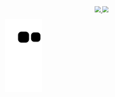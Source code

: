 <div align="center">
  <a href="https://github.com/MallowDiscord">
  <img height="180em" src="https://github-readme-stats.vercel.app/api?username=MallowDiscord&show_icons=true&theme=dracula&include_all_commits=true&count_private=true"/>
  <img height="180em" src="https://github-readme-stats.vercel.app/api/top-langs/?username=MallowDiscord&layout=compact&langs_count=7&theme=dracula"/>
</div>









![Snake animation](https://github.com/rafaballerini/rafaballerini/blob/output/github-contribution-grid-snake.svg)

